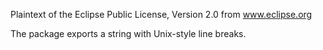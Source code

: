 Plaintext of the Eclipse Public License, Version 2.0 from www.eclipse.org

The package exports a string with Unix-style line breaks.
